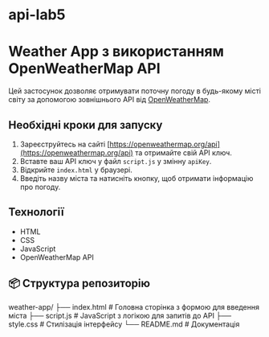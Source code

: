# api-lab5
# Weather App з використанням OpenWeatherMap API

Цей застосунок дозволяє отримувати поточну погоду в будь-якому місті світу за допомогою зовнішнього API від [OpenWeatherMap](https://openweathermap.org/).

## Необхідні кроки для запуску

1. Зареєструйтесь на сайті [https://openweathermap.org/api](https://openweathermap.org/api) та отримайте свій API ключ.
2. Вставте ваш API ключ у файл `script.js` у змінну `apiKey`.
3. Відкрийте `index.html` у браузері.
4. Введіть назву міста та натисніть кнопку, щоб отримати інформацію про погоду.

## Технології
- HTML
- CSS
- JavaScript
- OpenWeatherMap API

## 📦 Структура репозиторію
weather-app/
├── index.html # Головна сторінка з формою для введення міста
├── script.js # JavaScript з логікою для запитів до API
├── style.css # Стилізація інтерфейсу
└── README.md # Документація
